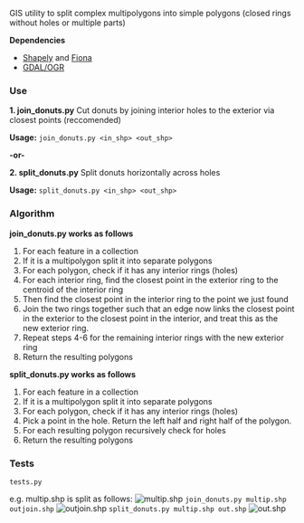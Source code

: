 GIS utility to split complex multipolygons into simple polygons (closed rings without holes or multiple parts)

**Dependencies**
- [Shapely](https://pypi.python.org/pypi/Shapely/) and [Fiona](https://pypi.python.org/pypi/Fiona)
- [GDAL/OGR](http://www.gdal.org/ogr/)


### Use

**1. join_donuts.py** Cut donuts by joining interior holes to the exterior via closest points (reccomended)

**Usage:** `join_donuts.py <in_shp> <out_shp>`

**-or-**

**2. split_donuts.py** Split donuts horizontally across holes

**Usage:** `split_donuts.py <in_shp> <out_shp>`

### Algorithm

**join_donuts.py works as follows**

1. For each feature in a collection
2. If it is a multipolygon split it into separate polygons
3. For each polygon, check if it has any interior rings (holes)
4. For each interior ring, find the closest point in the exterior ring to the centroid of the interior ring
5. Then find the closest point in the interior ring to the point we just found
6. Join the two rings together such that an edge now links the closest point in the exterior to the closest point in the interior, and treat this as the new exterior ring.
7. Repeat steps 4-6 for the remaining interior rings with the new exterior ring
8. Return the resulting polygons

**split_donuts.py works as follows**

1. For each feature in a collection
2. If it is a multipolygon split it into separate polygons
3. For each polygon, check if it has any interior rings (holes)
4. Pick a point in the hole. Return the left half and right half of the polygon.
5. For each resulting polygon recursively check for holes
6. Return the resulting polygons

### Tests

`tests.py`

e.g. multip.shp is split as follows:
![multip.shp](https://raw.github.com/fgassert/split_donuts/master/multip.png)
`join_donuts.py multip.shp outjoin.shp`
![outjoin.shp](https://raw.github.com/fgassert/split_donuts/master/out2.png)
`split_donuts.py multip.shp out.shp`
![out.shp](https://raw.github.com/fgassert/split_donuts/master/out.png)
